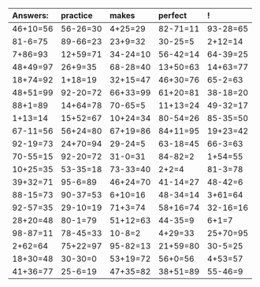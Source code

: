 | Answers: | practice | makes | perfect | ! |
| :--- | :--- | :--- | :--- | :--- |
| 46+10=56 | 56-26=30 | 4+25=29 | 82-71=11 | 93-28=65 | 
| 81-6=75 | 89-66=23 | 23+9=32 | 30-25=5 | 2+12=14 | 
| 7+86=93 | 12+59=71 | 34-24=10 | 56-42=14 | 64-39=25 | 
| 48+49=97 | 26+9=35 | 68-28=40 | 13+50=63 | 14+63=77 | 
| 18+74=92 | 1+18=19 | 32+15=47 | 46+30=76 | 65-2=63 | 
| 48+51=99 | 92-20=72 | 66+33=99 | 61+20=81 | 38-18=20 | 
| 88+1=89 | 14+64=78 | 70-65=5 | 11+13=24 | 49-32=17 | 
| 1+13=14 | 15+52=67 | 10+24=34 | 80-54=26 | 85-35=50 | 
| 67-11=56 | 56+24=80 | 67+19=86 | 84+11=95 | 19+23=42 | 
| 92-19=73 | 24+70=94 | 29-24=5 | 63-18=45 | 66-3=63 | 
| 70-55=15 | 92-20=72 | 31-0=31 | 84-82=2 | 1+54=55 | 
| 10+25=35 | 53-35=18 | 73-33=40 | 2+2=4 | 81-3=78 | 
| 39+32=71 | 95-6=89 | 46+24=70 | 41-14=27 | 48-42=6 | 
| 88-15=73 | 90-37=53 | 6+10=16 | 48-34=14 | 3+61=64 | 
| 92-57=35 | 29-10=19 | 71+3=74 | 58+16=74 | 32-16=16 | 
| 28+20=48 | 80-1=79 | 51+12=63 | 44-35=9 | 6+1=7 | 
| 98-87=11 | 78-45=33 | 10-8=2 | 4+29=33 | 25+70=95 | 
| 2+62=64 | 75+22=97 | 95-82=13 | 21+59=80 | 30-5=25 | 
| 18+30=48 | 30-30=0 | 53+19=72 | 56+0=56 | 4+53=57 | 
| 41+36=77 | 25-6=19 | 47+35=82 | 38+51=89 | 55-46=9 | 
